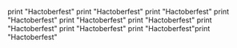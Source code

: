 print "Hactoberfest"
print "Hactoberfest"
print "Hactoberfest"
print "Hactoberfest"
print "Hactoberfest"
print "Hactoberfest"
print "Hactoberfest"
print "Hactoberfest"
print "Hactoberfest"print "Hactoberfest"
